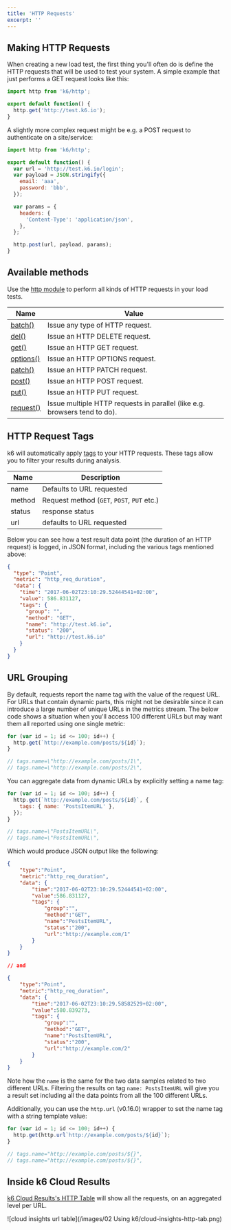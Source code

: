 ```yaml
---
title: 'HTTP Requests'
excerpt: ''
---
```


## Making HTTP Requests

When creating a new load test, the first thing you'll often do is define the HTTP requests that will be used to test
your system. A simple example that just performs a GET request looks like this:

<div class="code-group" data-props='{"labels": ["http_get.js"], "lineNumbers": [true]}'>

```js
import http from 'k6/http';

export default function() {
  http.get('http://test.k6.io');
}
```

</div>

A slightly more complex request might be e.g. a POST request to authenticate on a site/service:

<div class="code-group" data-props='{"labels": ["http_post.js"], "lineNumbers": [true]}'>

```javascript
import http from 'k6/http';

export default function() {
  var url = 'http://test.k6.io/login';
  var payload = JSON.stringify({
    email: 'aaa',
    password: 'bbb',
  });

  var params = {
    headers: {
      'Content-Type': 'application/json',
    },
  };

  http.post(url, payload, params);
}
```

</div>

## Available methods

Use the [http module](/javascript-api/k6-http) to perform all kinds of HTTP requests in your load tests.

| Name                                                               | Value                                                                     |
| ------------------------------------------------------------------ | ------------------------------------------------------------------------- |
| [batch()](/javascript-api/k6-http/batch-requests)                   | Issue any type of HTTP request.                                           |
| [del()](/javascript-api/k6-http/del-url-body-params)                | Issue an HTTP DELETE request.                                                |
| [get()](/javascript-api/k6-http/get-url-params)                | Issue an HTTP GET request.                                               |
| [options()](/javascript-api/k6-http/options-url-body-params)        | Issue an HTTP OPTIONS request.                                              |
| [patch()](/javascript-api/k6-http/patch-url-body-params)            | Issue an HTTP PATCH request.                                            |
| [post()](/javascript-api/k6-http/post-url-body-params)              | Issue an HTTP POST request.                                                |
| [put()](/javascript-api/k6-http/put-url-body-params)                | Issue an HTTP PUT request.                                             |
| [request()](/javascript-api/k6-http/request-method-url-body-params) | Issue multiple HTTP requests in parallel (like e.g. browsers tend to do). |

## HTTP Request Tags

k6 will automatically apply [tags](/using-k6/tags-and-groups#section-tags) to your HTTP requests. These tags allow you to filter your results during analysis.

| Name   | Description                                |
| ------ | ------------------------------------------ |
| name   | Defaults to URL requested                  |
| method | Request method (`GET`, `POST`, `PUT` etc.) |
| status | response status                            |
| url    | defaults to URL requested                  |

Below you can see how a test result data point (the duration of an HTTP request) is logged, in JSON format, including the various tags mentioned above:

<div class="code-group" data-props='{"labels": ["data_point.json"], "lineNumbers": [true]}'>

```json
{
  "type": "Point",
  "metric": "http_req_duration",
  "data": {
    "time": "2017-06-02T23:10:29.52444541+02:00",
    "value": 586.831127,
    "tags": {
      "group": "",
      "method": "GET",
      "name": "http://test.k6.io",
      "status": "200",
      "url": "http://test.k6.io"
    }
  }
}
```

</div>

## URL Grouping

By default, requests report the name tag with the value of the request URL. For URLs that contain dynamic parts, this might not be desirable since it can
introduce a large number of unique URLs in the metrics stream. The below code shows a situation when you'll access 100 different URLs but may want them
all reported using one single metric:

<div class="code-group" data-props='{"labels": ["grouping.js" ], "lineNumbers": [true]}'>

```js
for (var id = 1; id <= 100; id++) {
  http.get(`http://example.com/posts/${id}`);
}

// tags.name=\"http://example.com/posts/1\",
// tags.name=\"http://example.com/posts/2\",
```

</div>

You can aggregate data from dynamic URLs by explicitly setting a name tag:

<div class="code-group" data-props='{"labels": ["explicit_tag.js"], "lineNumbers": [true]}'>

```js
for (var id = 1; id <= 100; id++) {
  http.get(`http://example.com/posts/${id}`, {
    tags: { name: 'PostsItemURL' },
  });
}

// tags.name=\"PostsItemURL\",
// tags.name=\"PostsItemURL\",
```

</div>

Which would produce JSON output like the following:

<div class="code-group" data-props='{"labels": [ ], "lineNumbers": [true]}'>

```json
{
    "type":"Point",
    "metric":"http_req_duration",
    "data": {
        "time":"2017-06-02T23:10:29.52444541+02:00",
        "value":586.831127,
        "tags": {
            "group":"",
            "method":"GET",
            "name":"PostsItemURL",
            "status":"200",
            "url":"http://example.com/1"
        }
    }
}

// and

{
    "type":"Point",
    "metric":"http_req_duration",
    "data": {
        "time":"2017-06-02T23:10:29.58582529+02:00",
        "value":580.839273,
        "tags": {
            "group":"",
            "method":"GET",
            "name":"PostsItemURL",
            "status":"200",
            "url":"http://example.com/2"
        }
    }
}
```

</div>

Note how the `name` is the same for the two data samples related to two different URLs. Filtering the results on tag `name: PostsItemURL` will give you a result set including all the data points from all the 100 different URLs.

Additionally, you can use the `http.url` (v0.16.0) wrapper to set the name tag with a string template value:

<div class="code-group" data-props='{"labels": [ ], "lineNumbers": [true]}'>

```js
for (var id = 1; id <= 100; id++) {
  http.get(http.url`http://example.com/posts/${id}`);
}

// tags.name="http://example.com/posts/${}",
// tags.name="http://example.com/posts/${}",
```

</div>

## Inside k6 Cloud Results

[k6 Cloud Results's HTTP Table](/cloud/analyzing-results/http-tab) will show all the requests, on an aggregated level per URL.

![cloud insights url table](/images/02 Using k6/cloud-insights-http-tab.png)

